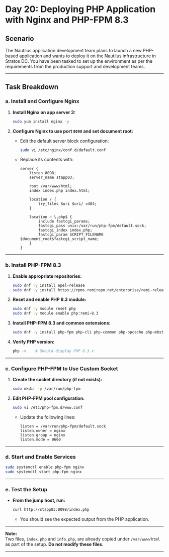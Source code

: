# Day 20: Deploying PHP Application with Nginx and PHP-FPM 8.3

## Scenario
The Nautilus application development team plans to launch a new PHP-based application and wants to deploy it on the Nautilus infrastructure in Stratos DC. You have been tasked to set up the environment as per the requirements from the production support and development teams.

---

## Task Breakdown

### a. Install and Configure Nginx

1. **Install Nginx on app server 3:**
   ```bash
   sudo yum install nginx -y
   ```

2. **Configure Nginx to use port `8098` and set document root:**
   - Edit the default server block configuration:
     ```bash
     sudo vi /etc/nginx/conf.d/default.conf
     ```
   - Replace its contents with:
     ```nginx
     server {
         listen 8098;
         server_name stapp03;

         root /var/www/html;
         index index.php index.html;

         location / {
             try_files $uri $uri/ =404;
         }

         location ~ \.php$ {
             include fastcgi_params;
             fastcgi_pass unix:/var/run/php-fpm/default.sock;
             fastcgi_index index.php;
             fastcgi_param SCRIPT_FILENAME $document_root$fastcgi_script_name;
         }
     }
     ```

---

### b. Install PHP-FPM 8.3

1. **Enable appropriate repositories:**
   ```bash
   sudo dnf -y install epel-release
   sudo dnf -y install https://rpms.remirepo.net/enterprise/remi-release-9.rpm
   ```

2. **Reset and enable PHP 8.3 module:**
   ```bash
   sudo dnf -y module reset php
   sudo dnf -y module enable php:remi-8.3
   ```

3. **Install PHP-FPM 8.3 and common extensions:**
   ```bash
   sudo dnf -y install php-fpm php-cli php-common php-opcache php-mbstring php-xml php-gd php-intl php-mysqlnd php-zip
   ```

4. **Verify PHP version:**
   ```bash
   php -v    # Should display PHP 8.3.x
   ```

---

### c. Configure PHP-FPM to Use Custom Socket

1. **Create the socket directory (if not exists):**
   ```bash
   sudo mkdir -p /var/run/php-fpm
   ```

2. **Edit PHP-FPM pool configuration:**
   ```bash
   sudo vi /etc/php-fpm.d/www.conf
   ```
   - Update the following lines:
     ```
     listen = /var/run/php-fpm/default.sock
     listen.owner = nginx
     listen.group = nginx
     listen.mode = 0660
     ```

---

### d. Start and Enable Services

```bash
sudo systemctl enable php-fpm nginx
sudo systemctl start php-fpm nginx
```

---

### e. Test the Setup

- **From the jump host, run:**
  ```bash
  curl http://stapp03:8098/index.php
  ```
  - You should see the expected output from the PHP application.

---

**Note:**  
Two files, `index.php` and `info.php`, are already copied under `/var/www/html` as part of the setup. **Do not modify these files.**

---
